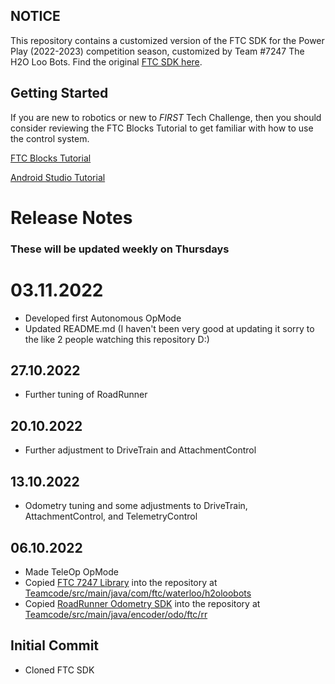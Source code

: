 ## NOTICE

This repository contains a customized version of the FTC SDK for the Power Play (2022-2023) competition season, customized by Team #7247 The H2O Loo Bots. Find the original [FTC SDK here](https://github.com/FIRST-Tech-Challenge/FtcRobotController).

## Getting Started
If you are new to robotics or new to *FIRST* Tech Challenge, then you should consider reviewing the FTC Blocks Tutorial to get familiar with how to use the control system.

[FTC Blocks Tutorial](https://github.com/FIRST-Tech-Challenge/FtcRobotController/wiki/Blocks-Tutorial)

[Android Studio Tutorial](https://github.com/FIRST-Tech-Challenge/FtcRobotController/wiki/Android-Studio-Tutorial)

# Release Notes

### These will be updated weekly on Thursdays

# 03.11.2022

* Developed first Autonomous OpMode
* Updated README.md (I haven't been very good at updating it sorry to the like 2 people watching this repository D:)

## 27.10.2022

* Further tuning of RoadRunner

## 20.10.2022

* Further adjustment to DriveTrain and AttachmentControl

## 13.10.2022

* Odometry tuning and some adjustments to DriveTrain, AttachmentControl, and TelemetryControl

## 06.10.2022

* Made TeleOp OpMode
* Copied [FTC 7247 Library](https://github.com/Waterloo-Robotics/FTC-H2OLoo-Quickstart) into the repository at [Teamcode/src/main/java/com/ftc/waterloo/h2oloobots](https://github.com/Waterloo-Robotics/PowerPlay7247/Teamcode/src/main/java/com/ftc/waterloo/h2oloobots)
* Copied [RoadRunner Odometry SDK](https://github.com/acmerobotics/roadrunner-quickstart) into the repository at [Teamcode/src/main/java/encoder/odo/ftc/rr](https://github.com/Waterloo-Robotics/PowerPlay7247/Teamcode/src/main/java/encoder/odo/ftc/rr)

## Initial Commit

* Cloned FTC SDK
